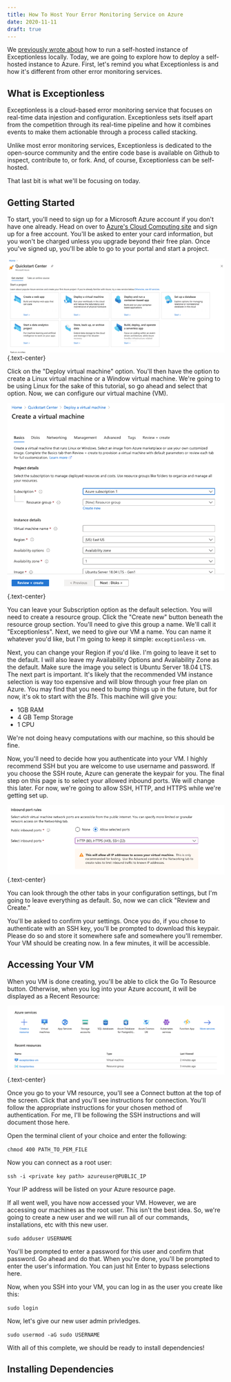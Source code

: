 ```yaml
---
title: How To Host Your Error Monitoring Service on Azure
date: 2020-11-11
draft: true
---
```

    
We [previously wrote about](https://exceptionless.com/news/2020/2020-09-30-how-to-self-host-your-error-monitoring-service/) how to run a self-hosted instance of Exceptionless locally. Today, we are going to explore how to deploy a self-hosted instance to Azure. First, let's remind you what Exceptionless is and how it's different from other error monitoring services. 

## What is Exceptionless  

Exceptionless is a cloud-based error monitoring service that focuses on real-time data injestion and configuration. Exceptionless sets itself apart from the competition through its real-time pipeline and how it combines events to make them actionable through a process called stacking. 

Unlike most error monitoring services, Exceptionless is dedicated to the open-source community and the entire code base is available on Github to inspect, contribute to, or fork. And, of course, Exceptionless can be self-hosted. 

That last bit is what we'll be focusing on today. 

## Getting Started  

To start, you'll need to sign up for a Microsoft Azure account if you don't have one already. Head on over to [Azure's Cloud Computing site](https://azure.microsoft.com/en-us/) and sign up for a free account. You'll be asked to enter your card information, but you won't be charged unless you upgrade beyond their free plan. Once you've signed up, you'll be able to go to your portal and start a project.

![Azure Portal](quickstart.png) {.text-center}

Click on the "Deploy virtual machine" option. You'll then have the option to create a Linux virtual machine or a Window virtual machine. We're going to be using Linux for the sake of this tutorial, so go ahead and select that option. Now, we can configure our virtual machine (VM). 

![Configuration for VM](configuration.png) {.text-center} 

You can leave your Subscription option as the default selection. You will need to create a resource group. Click the "Create new" button beneath the resource group section. You'll need to give this group a name. We'll call it "Exceptionless". Next, we need to give our VM a name. You can name it whatever you'd like, but I'm going to keep it simple: `exceptionless-vm`.

Next, you can change your Region if you'd like. I'm going to leave it set to the default. I will also leave my Availability Options and Availability Zone as the default. Make sure the image you select is Ubuntu Server 18.04 LTS. The next part is important. It's likely that the recommended VM instance selection is way too expensive and will blow through your free plan on Azure. You may find that you need to bump things up in the future, but for now, it's ok to start with the *B1s*. This machine will give you: 

* 1GB RAM
* 4 GB Temp Storage 
* 1 CPU  

We're not doing heavy computations with our machine, so this should be fine. 

Now, you'll need to decide how you authenticate into your VM. I highly recommend SSH but you are welcome to use username and password. If you choose the SSH route, Azure can generate the keypair for you. The final step on this page is to select your allowed inbound ports. We will change this later. For now, we're going to allow SSH, HTTP, and HTTPS while we're getting set up. 

![Allowed Ports](ports.png) {.text-center} 

You can look through the other tabs in your configuration settings, but I'm going to leave everything as default. So, now we can click "Review and Create."

You'll be asked to confirm your settings. Once you do, if you chose to authenticate with an SSH key, you'll be prompted to download this keypair. Please do so and store it somewhere safe and somewhere you'll remember. Your VM should be creating now. In a few minutes, it will be accessible. 

## Accessing Your VM  

When you VM is done creating, you'll be able to click the Go To Resource button. Otherwise, when you log into your Azure account, it will be displayed as a Recent Resource: 

![Recent Resources on Azure](resources.png) {.text-center} 

Once you go to your VM resource, you'll see a Connect button at the top of the screen. Click that and you'll see instructions for connection. You'll follow the appropriate instructions for your chosen method of authentication. For me, I'll be following the SSH instructions and will document those here. 

Open the terminal client of your choice and enter the following: 

`chmod 400 PATH_TO_PEM_FILE` 

Now you can connect as a root user: 

`ssh -i <private key path> azureuser@PUBLIC_IP`

Your IP address will be listed on your Azure resource page. 

If all went well, you have now accessed your VM. However, we are accessing our machines as the root user. This isn't the best idea. So, we're going to create a new user and we will run all of our commands, installations, etc with this new user. 

`sudo adduser USERNAME`  

You'll be prompted to enter a password for this user and confirm that password. Go ahead and do that. When you're done, you'll be prompted to enter the user's information. You can just hit Enter to bypass selections here. 

Now, when you SSH into your VM, you can log in as the user you create like this: 

`sudo login`

Now, let's give our new user admin privledges. 

`sudo usermod -aG sudo USERNAME`

With all of this complete, we should be ready to install dependencies!

## Installing Dependencies  


